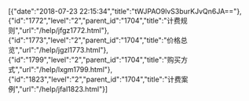 [{"date":"2018-07-23 22:15:34","title":"tWJPAO9lvS3burKJvQn6JA=="},{"id":"1772","level":"2","parent_id":"1704","title":"计费规则","url":"/help/jfgz1772.html"},{"id":"1773","level":"2","parent_id":"1704","title":"价格总览","url":"/help/jgzl1773.html"},{"id":"1799","level":"2","parent_id":"1704","title":"购买方式","url":"/help/lxgm1799.html"},{"id":"1823","level":"2","parent_id":"1704","title":"计费案例","url":"/help/jfal1823.html"}]